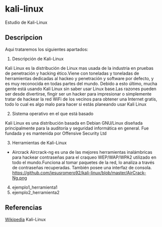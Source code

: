 # kali-linux
Estudio de Kali-Linux
## Descripcion
Aqui trataremos los siguientes apartados:
1. Descripción de Kali-Linux

Kali Linux es la distribución de Linux mas usada de la industria en pruebas de penetración y hacking ético.Viene con toneladas y toneladas de herramientas dedicadas al hackeo y penetración y software por defecto, y es muy reconocida en todas partes del mundo.
Debido a esto último, mucha gente está usando Kali Linux sin saber usar Linux base.Las razones pueden ser desde divertirse, fingir ser un hacker para impresionar o simplemente tratar de hackear la red WiFi de los vecinos para obtener una Internet gratis, todo lo cual es algo malo para hacer si estás planeando usar Kali Linux

2. Sistema operativo en el que está basado

Kali Linux es una distribución basada en Debian GNU/Linux diseñada principalmente para la auditoría y seguridad informática en general. Fue fundada y es mantenida por Offensive Security Ltd

3. Herramientas de Kali-Linux

 * Aircrack
 Aircrack-ng es una de las mejores herramientas inalámbricas para hackear contraseñas para el craqueo WEP/WAP/WPA2 utilizado en todo el mundo.Funciona al tomar paquetes de la red, lo analiza a través de contraseñas recuperadas. También posee una interfaz de consola. 
 https://github.com/jesusromero92/kali-linux/blob/master/AirCrack-Ng.png
4. ejemplo1_herramienta1
5. ejemplo2_herramienta2

## Referencias
[Wikipedia](https://es.wikipedia.org/wiki/Kali_Linux)
Kali-Linux
